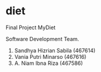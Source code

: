 # diet
Final Project MyDiet

Software Development Team.

<ol>
  <li>Sandhya Hizrian Sabila (467614)</li>
  <li>Vania Putri Minarso (467616) </li>
  <li>A. Niam Ibna Riza (467586) </li>
</ol>

